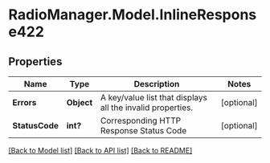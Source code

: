 # RadioManager.Model.InlineResponse422
## Properties

Name | Type | Description | Notes
------------ | ------------- | ------------- | -------------
**Errors** | **Object** | A key/value list that displays all the invalid properties. | [optional] 
**StatusCode** | **int?** | Corresponding HTTP Response Status Code | [optional] 

[[Back to Model list]](../README.md#documentation-for-models) [[Back to API list]](../README.md#documentation-for-api-endpoints) [[Back to README]](../README.md)

